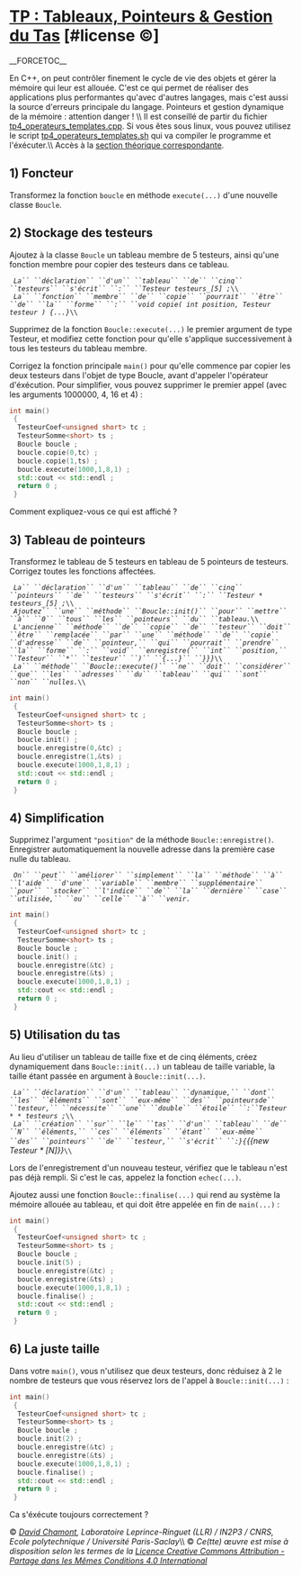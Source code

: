 # [TP : Tableaux, Pointeurs & Gestion du Tas](README.md.md) \[\#license ©\]

\_\_FORCETOC\_\_

En C++, on peut contrôler finement le cycle de vie des objets et gérer la mémoire qui leur est allouée. C'est ce qui permet de réaliser des applications plus performantes qu'avec d'autres langages, mais c'est aussi la source d'erreurs principale du langage. Pointeurs et gestion dynamique de la mémoire : attention danger \! \\\\ Il est conseillé de partir du fichier [tp4\_operateurs\_templates.cpp](coefs-old/tp4_operateurs_templates.cpp.md). Si vous êtes sous linux, vous pouvez utilisez le script [tp4\_operateurs\_templates.sh](coefs-old/tp4_operateurs_templates.sh.md) qui va compiler le programme et l'éxécuter.\\\\ Accès à la [section théorique correspondante](ComplementTableauxPointeursTas.md).

## 1\) Foncteur

Transformez la fonction `boucle` en méthode `execute(...)` d'une nouvelle classe `Boucle`.

## 2\) Stockage des testeurs

Ajoutez à la classe `Boucle` un tableau membre de 5 testeurs, ainsi qu'une fonction membre pour copier des testeurs dans ce tableau.

` `*`La`` ``déclaration`` ``d'un`` ``tableau`` ``de`` ``cinq`` ``testeurs`` ``s'écrit`` ``:`` ``Testeur testeurs_[5] ;`*`\\`  
` `*`La`` ``fonction`` ``membre`` ``de`` ``copie`` ``pourrait`` ``être`` ``de`` ``la`` ``forme`` ``:`` ``void copie( int position, Testeur testeur ) {...}`*`\\`

Supprimez de la fonction `Boucle::execute(...)` le premier argument de type Testeur, et modifiez cette fonction pour qu'elle s'applique successivement à tous les testeurs du tableau membre.

Corrigez la fonction principale `main()` pour qu'elle commence par copier les deux testeurs dans l'objet de type Boucle, avant d'appeler l'opérateur d'éxécution. Pour simplifier, vous pouvez supprimer le premier appel (avec les arguments 1000000, 4, 16 et 4) :

``` cpp
int main()
 {
  TesteurCoef<unsigned short> tc ;
  TesteurSomme<short> ts ;
  Boucle boucle ;
  boucle.copie(0,tc) ;
  boucle.copie(1,ts) ;
  boucle.execute(1000,1,8,1) ;
  std::cout << std::endl ;
  return 0 ;
 }
```

Comment expliquez-vous ce qui est affiché ?

## 3\) Tableau de pointeurs

Transformez le tableau de 5 testeurs en tableau de 5 pointeurs de testeurs. Corrigez toutes les fonctions affectées.

` `*`La`` ``déclaration`` ``d'un`` ``tableau`` ``de`` ``cinq`` ``pointeurs`` ``de`` ``testeurs`` ``s'écrit`` ``:`` ``Testeur * testeurs_[5] ;`*`\\`  
` `*`Ajoutez`` ``une`` ``méthode`` ``Boucle::init()`` ``pour`` ``mettre`` ``à`` ``0`` ``tous`` ``les`` ``pointeurs`` ``du`` ``tableau.`*`\\`  
` `*`L'ancienne`` ``méthode`` ``de`` ``copie`` ``de`` ``testeur`` ``doit`` ``être`` ``remplacée`` ``par`` ``une`` ``méthode`` ``de`` ``copie`` ``d'adresse`` ``de`` ``pointeur,`` ``qui`` ``pourrait`` ``prendre`` ``la`` ``forme`` ``:`` ``void`` ``enregistre(`` ``int`` ``position,`` ``Testeur`` ``*`` ``testeur`` ``)`` ``{...}`` ``}}}`*`\\`  
` `*`La`` ``méthode`` ``Boucle::execute()`` ``ne`` ``doit`` ``considérer`` ``que`` ``les`` ``adresses`` ``du`` ``tableau`` ``qui`` ``sont`` ``non`` ``nulles.`*`\\`

``` cpp
int main()
 {
  TesteurCoef<unsigned short> tc ;
  TesteurSomme<short> ts ;
  Boucle boucle ;
  boucle.init() ;
  boucle.enregistre(0,&tc) ;
  boucle.enregistre(1,&ts) ;
  boucle.execute(1000,1,8,1) ;
  std::cout << std::endl ;
  return 0 ;
 }
```

## 4\) Simplification

Supprimez l'argument `"position"` de la méthode `Boucle::enregistre()`. Enregistrer automatiquement la nouvelle adresse dans la première case nulle du tableau.

` `*`On`` ``peut`` ``améliorer`` ``simplement`` ``la`` ``méthode`` ``à`` ``l'aide`` ``d'une`` ``variable`` ``membre`` ``supplémentaire`` ``pour`` ``stocker`` ``l'indice`` ``de`` ``la`` ``dernière`` ``case`` ``utilisée,`` ``ou`` ``celle`` ``à`` ``venir.`*

``` cpp
int main()
 {
  TesteurCoef<unsigned short> tc ;
  TesteurSomme<short> ts ;
  Boucle boucle ;
  boucle.init() ;
  boucle.enregistre(&tc) ;
  boucle.enregistre(&ts) ;
  boucle.execute(1000,1,8,1) ;
  std::cout << std::endl ;
  return 0 ;
 }
```

## 5\) Utilisation du tas

Au lieu d'utiliser un tableau de taille fixe et de cinq éléments, créez dynamiquement dans `Boucle::init(...)` un tableau de taille variable, la taille étant passée en argument à `Boucle::init(...)`.

` `*`La`` ``déclaration`` ``d'un`` ``tableau`` ``dynamique,`` ``dont`` ``les`` ``éléments`` ``sont`` ``eux-même`` ``des`` ``pointeursde`` ``testeur,`` ``nécessite`` ``une`` ``double`` ``étoile`` ``:``Testeur * * testeurs ;`*`\\`  
` `*`La`` ``création`` ``sur`` ``le`` ``tas`` ``d'un`` ``tableau`` ``de`` ``N`` ``éléments,`` ``ces`` ``éléments`` ``étant`` ``eux-même`` ``des`` ``pointeurs`` ``de`` ``testeur,`` ``s'écrit`` ``:}{`{{new Testeur * [N]}}*`\\`

Lors de l'enregistrement d'un nouveau testeur, vérifiez que le tableau n'est pas déjà rempli. Si c'est le cas, appelez la fonction `echec(...)`.

Ajoutez aussi une fonction `Boucle::finalise(...)` qui rend au système la mémoire allouée au tableau, et qui doit être appelée en fin de `main(...)` :

``` cpp
int main()
 {
  TesteurCoef<unsigned short> tc ;
  TesteurSomme<short> ts ;
  Boucle boucle ;
  boucle.init(5) ;
  boucle.enregistre(&tc) ;
  boucle.enregistre(&ts) ;
  boucle.execute(1000,1,8,1) ;
  boucle.finalise() ;
  std::cout << std::endl ;
  return 0 ;
 }
```

## 6\) La juste taille

Dans votre `main()`, vous n'utilisez que deux testeurs, donc réduisez à 2 le nombre de testeurs que vous réservez lors de l'appel à `Boucle::init(...)` :

``` cpp
int main()
 {
  TesteurCoef<unsigned short> tc ;
  TesteurSomme<short> ts ;
  Boucle boucle ;
  boucle.init(2) ;
  boucle.enregistre(&tc) ;
  boucle.enregistre(&ts) ;
  boucle.execute(1000,1,8,1) ;
  boucle.finalise() ;
  std::cout << std::endl ;
  return 0 ;
 }
```

Ca s'éxécute toujours correctement ?

© *[David Chamont](http://llr.in2p3.fr/spip.php?page=view_person&personID=121), Laboratoire Leprince-Ringuet (LLR) / IN2P3 / CNRS, Ecole polytechnique / Université Paris-Saclay*\\\\ © *Ce(tte) œuvre est mise à disposition selon les termes de la [Licence Creative Commons Attribution - Partage dans les Mêmes Conditions 4.0 International](http://creativecommons.org/licenses/by-sa/4.0/)*
